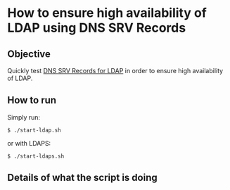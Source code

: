 # How to ensure high availability of LDAP using DNS SRV Records

## Objective

Quickly test [DNS SRV Records for LDAP](https://ldap.com/dns-srv-records-for-ldap/) in order to ensure high availability of LDAP.

## How to run

Simply run:

```
$ ./start-ldap.sh
```

or with LDAPS:

```
$ ./start-ldaps.sh
```

## Details of what the script is doing

